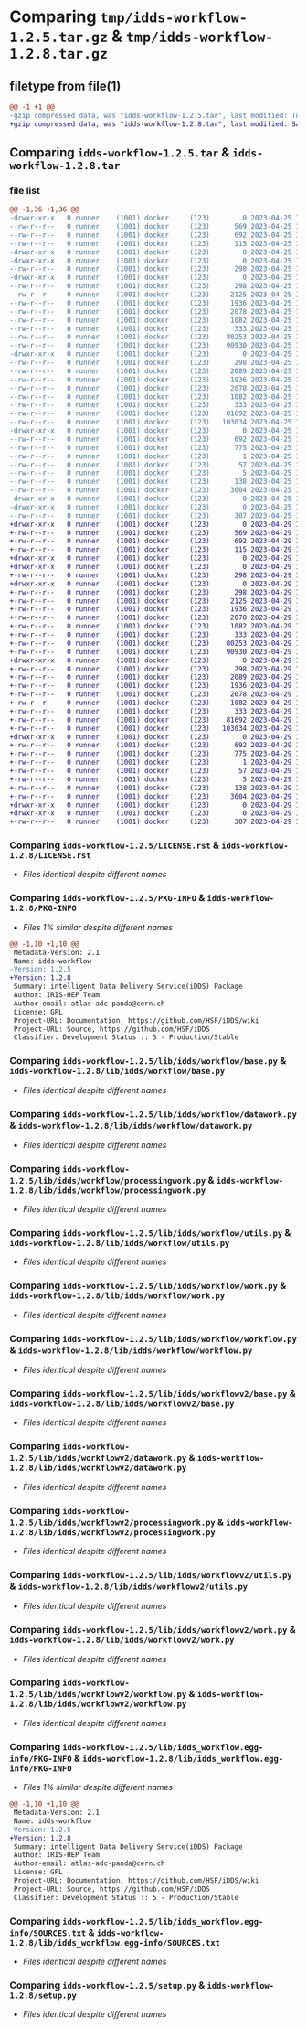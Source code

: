 # Comparing `tmp/idds-workflow-1.2.5.tar.gz` & `tmp/idds-workflow-1.2.8.tar.gz`

## filetype from file(1)

```diff
@@ -1 +1 @@
-gzip compressed data, was "idds-workflow-1.2.5.tar", last modified: Tue Apr 25 19:18:00 2023, max compression
+gzip compressed data, was "idds-workflow-1.2.8.tar", last modified: Sat Apr 29 14:38:41 2023, max compression
```

## Comparing `idds-workflow-1.2.5.tar` & `idds-workflow-1.2.8.tar`

### file list

```diff
@@ -1,36 +1,36 @@
-drwxr-xr-x   0 runner    (1001) docker     (123)        0 2023-04-25 19:18:00.640350 idds-workflow-1.2.5/
--rw-r--r--   0 runner    (1001) docker     (123)      569 2023-04-25 19:17:47.000000 idds-workflow-1.2.5/LICENSE.rst
--rw-r--r--   0 runner    (1001) docker     (123)      692 2023-04-25 19:18:00.640350 idds-workflow-1.2.5/PKG-INFO
--rw-r--r--   0 runner    (1001) docker     (123)      115 2023-04-25 19:17:47.000000 idds-workflow-1.2.5/README.md
-drwxr-xr-x   0 runner    (1001) docker     (123)        0 2023-04-25 19:18:00.636350 idds-workflow-1.2.5/lib/
-drwxr-xr-x   0 runner    (1001) docker     (123)        0 2023-04-25 19:18:00.640350 idds-workflow-1.2.5/lib/idds/
--rw-r--r--   0 runner    (1001) docker     (123)      298 2023-04-25 19:17:47.000000 idds-workflow-1.2.5/lib/idds/__init__.py
-drwxr-xr-x   0 runner    (1001) docker     (123)        0 2023-04-25 19:18:00.640350 idds-workflow-1.2.5/lib/idds/workflow/
--rw-r--r--   0 runner    (1001) docker     (123)      298 2023-04-25 19:17:47.000000 idds-workflow-1.2.5/lib/idds/workflow/__init__.py
--rw-r--r--   0 runner    (1001) docker     (123)     2125 2023-04-25 19:17:47.000000 idds-workflow-1.2.5/lib/idds/workflow/base.py
--rw-r--r--   0 runner    (1001) docker     (123)     1936 2023-04-25 19:17:47.000000 idds-workflow-1.2.5/lib/idds/workflow/datawork.py
--rw-r--r--   0 runner    (1001) docker     (123)     2078 2023-04-25 19:17:47.000000 idds-workflow-1.2.5/lib/idds/workflow/processingwork.py
--rw-r--r--   0 runner    (1001) docker     (123)     1082 2023-04-25 19:17:47.000000 idds-workflow-1.2.5/lib/idds/workflow/utils.py
--rw-r--r--   0 runner    (1001) docker     (123)      333 2023-04-25 19:17:56.000000 idds-workflow-1.2.5/lib/idds/workflow/version.py
--rw-r--r--   0 runner    (1001) docker     (123)    80253 2023-04-25 19:17:47.000000 idds-workflow-1.2.5/lib/idds/workflow/work.py
--rw-r--r--   0 runner    (1001) docker     (123)    90930 2023-04-25 19:17:47.000000 idds-workflow-1.2.5/lib/idds/workflow/workflow.py
-drwxr-xr-x   0 runner    (1001) docker     (123)        0 2023-04-25 19:18:00.640350 idds-workflow-1.2.5/lib/idds/workflowv2/
--rw-r--r--   0 runner    (1001) docker     (123)      298 2023-04-25 19:17:47.000000 idds-workflow-1.2.5/lib/idds/workflowv2/__init__.py
--rw-r--r--   0 runner    (1001) docker     (123)     2089 2023-04-25 19:17:47.000000 idds-workflow-1.2.5/lib/idds/workflowv2/base.py
--rw-r--r--   0 runner    (1001) docker     (123)     1936 2023-04-25 19:17:47.000000 idds-workflow-1.2.5/lib/idds/workflowv2/datawork.py
--rw-r--r--   0 runner    (1001) docker     (123)     2078 2023-04-25 19:17:47.000000 idds-workflow-1.2.5/lib/idds/workflowv2/processingwork.py
--rw-r--r--   0 runner    (1001) docker     (123)     1082 2023-04-25 19:17:47.000000 idds-workflow-1.2.5/lib/idds/workflowv2/utils.py
--rw-r--r--   0 runner    (1001) docker     (123)      333 2023-04-25 19:17:47.000000 idds-workflow-1.2.5/lib/idds/workflowv2/version.py
--rw-r--r--   0 runner    (1001) docker     (123)    81692 2023-04-25 19:17:47.000000 idds-workflow-1.2.5/lib/idds/workflowv2/work.py
--rw-r--r--   0 runner    (1001) docker     (123)   103034 2023-04-25 19:17:47.000000 idds-workflow-1.2.5/lib/idds/workflowv2/workflow.py
-drwxr-xr-x   0 runner    (1001) docker     (123)        0 2023-04-25 19:18:00.640350 idds-workflow-1.2.5/lib/idds_workflow.egg-info/
--rw-r--r--   0 runner    (1001) docker     (123)      692 2023-04-25 19:18:00.000000 idds-workflow-1.2.5/lib/idds_workflow.egg-info/PKG-INFO
--rw-r--r--   0 runner    (1001) docker     (123)      775 2023-04-25 19:18:00.000000 idds-workflow-1.2.5/lib/idds_workflow.egg-info/SOURCES.txt
--rw-r--r--   0 runner    (1001) docker     (123)        1 2023-04-25 19:18:00.000000 idds-workflow-1.2.5/lib/idds_workflow.egg-info/dependency_links.txt
--rw-r--r--   0 runner    (1001) docker     (123)       57 2023-04-25 19:18:00.000000 idds-workflow-1.2.5/lib/idds_workflow.egg-info/requires.txt
--rw-r--r--   0 runner    (1001) docker     (123)        5 2023-04-25 19:18:00.000000 idds-workflow-1.2.5/lib/idds_workflow.egg-info/top_level.txt
--rw-r--r--   0 runner    (1001) docker     (123)      138 2023-04-25 19:18:00.640350 idds-workflow-1.2.5/setup.cfg
--rw-r--r--   0 runner    (1001) docker     (123)     3604 2023-04-25 19:17:47.000000 idds-workflow-1.2.5/setup.py
-drwxr-xr-x   0 runner    (1001) docker     (123)        0 2023-04-25 19:18:00.636350 idds-workflow-1.2.5/tools/
-drwxr-xr-x   0 runner    (1001) docker     (123)        0 2023-04-25 19:18:00.640350 idds-workflow-1.2.5/tools/env/
--rw-r--r--   0 runner    (1001) docker     (123)      307 2023-04-25 19:17:56.000000 idds-workflow-1.2.5/tools/env/environment.yml
+drwxr-xr-x   0 runner    (1001) docker     (123)        0 2023-04-29 14:38:41.664037 idds-workflow-1.2.8/
+-rw-r--r--   0 runner    (1001) docker     (123)      569 2023-04-29 14:38:28.000000 idds-workflow-1.2.8/LICENSE.rst
+-rw-r--r--   0 runner    (1001) docker     (123)      692 2023-04-29 14:38:41.664037 idds-workflow-1.2.8/PKG-INFO
+-rw-r--r--   0 runner    (1001) docker     (123)      115 2023-04-29 14:38:28.000000 idds-workflow-1.2.8/README.md
+drwxr-xr-x   0 runner    (1001) docker     (123)        0 2023-04-29 14:38:41.664037 idds-workflow-1.2.8/lib/
+drwxr-xr-x   0 runner    (1001) docker     (123)        0 2023-04-29 14:38:41.664037 idds-workflow-1.2.8/lib/idds/
+-rw-r--r--   0 runner    (1001) docker     (123)      298 2023-04-29 14:38:28.000000 idds-workflow-1.2.8/lib/idds/__init__.py
+drwxr-xr-x   0 runner    (1001) docker     (123)        0 2023-04-29 14:38:41.664037 idds-workflow-1.2.8/lib/idds/workflow/
+-rw-r--r--   0 runner    (1001) docker     (123)      298 2023-04-29 14:38:28.000000 idds-workflow-1.2.8/lib/idds/workflow/__init__.py
+-rw-r--r--   0 runner    (1001) docker     (123)     2125 2023-04-29 14:38:28.000000 idds-workflow-1.2.8/lib/idds/workflow/base.py
+-rw-r--r--   0 runner    (1001) docker     (123)     1936 2023-04-29 14:38:28.000000 idds-workflow-1.2.8/lib/idds/workflow/datawork.py
+-rw-r--r--   0 runner    (1001) docker     (123)     2078 2023-04-29 14:38:28.000000 idds-workflow-1.2.8/lib/idds/workflow/processingwork.py
+-rw-r--r--   0 runner    (1001) docker     (123)     1082 2023-04-29 14:38:28.000000 idds-workflow-1.2.8/lib/idds/workflow/utils.py
+-rw-r--r--   0 runner    (1001) docker     (123)      333 2023-04-29 14:38:37.000000 idds-workflow-1.2.8/lib/idds/workflow/version.py
+-rw-r--r--   0 runner    (1001) docker     (123)    80253 2023-04-29 14:38:28.000000 idds-workflow-1.2.8/lib/idds/workflow/work.py
+-rw-r--r--   0 runner    (1001) docker     (123)    90930 2023-04-29 14:38:28.000000 idds-workflow-1.2.8/lib/idds/workflow/workflow.py
+drwxr-xr-x   0 runner    (1001) docker     (123)        0 2023-04-29 14:38:41.664037 idds-workflow-1.2.8/lib/idds/workflowv2/
+-rw-r--r--   0 runner    (1001) docker     (123)      298 2023-04-29 14:38:28.000000 idds-workflow-1.2.8/lib/idds/workflowv2/__init__.py
+-rw-r--r--   0 runner    (1001) docker     (123)     2089 2023-04-29 14:38:28.000000 idds-workflow-1.2.8/lib/idds/workflowv2/base.py
+-rw-r--r--   0 runner    (1001) docker     (123)     1936 2023-04-29 14:38:28.000000 idds-workflow-1.2.8/lib/idds/workflowv2/datawork.py
+-rw-r--r--   0 runner    (1001) docker     (123)     2078 2023-04-29 14:38:28.000000 idds-workflow-1.2.8/lib/idds/workflowv2/processingwork.py
+-rw-r--r--   0 runner    (1001) docker     (123)     1082 2023-04-29 14:38:28.000000 idds-workflow-1.2.8/lib/idds/workflowv2/utils.py
+-rw-r--r--   0 runner    (1001) docker     (123)      333 2023-04-29 14:38:28.000000 idds-workflow-1.2.8/lib/idds/workflowv2/version.py
+-rw-r--r--   0 runner    (1001) docker     (123)    81692 2023-04-29 14:38:28.000000 idds-workflow-1.2.8/lib/idds/workflowv2/work.py
+-rw-r--r--   0 runner    (1001) docker     (123)   103034 2023-04-29 14:38:28.000000 idds-workflow-1.2.8/lib/idds/workflowv2/workflow.py
+drwxr-xr-x   0 runner    (1001) docker     (123)        0 2023-04-29 14:38:41.664037 idds-workflow-1.2.8/lib/idds_workflow.egg-info/
+-rw-r--r--   0 runner    (1001) docker     (123)      692 2023-04-29 14:38:41.000000 idds-workflow-1.2.8/lib/idds_workflow.egg-info/PKG-INFO
+-rw-r--r--   0 runner    (1001) docker     (123)      775 2023-04-29 14:38:41.000000 idds-workflow-1.2.8/lib/idds_workflow.egg-info/SOURCES.txt
+-rw-r--r--   0 runner    (1001) docker     (123)        1 2023-04-29 14:38:41.000000 idds-workflow-1.2.8/lib/idds_workflow.egg-info/dependency_links.txt
+-rw-r--r--   0 runner    (1001) docker     (123)       57 2023-04-29 14:38:41.000000 idds-workflow-1.2.8/lib/idds_workflow.egg-info/requires.txt
+-rw-r--r--   0 runner    (1001) docker     (123)        5 2023-04-29 14:38:41.000000 idds-workflow-1.2.8/lib/idds_workflow.egg-info/top_level.txt
+-rw-r--r--   0 runner    (1001) docker     (123)      138 2023-04-29 14:38:41.668037 idds-workflow-1.2.8/setup.cfg
+-rw-r--r--   0 runner    (1001) docker     (123)     3604 2023-04-29 14:38:28.000000 idds-workflow-1.2.8/setup.py
+drwxr-xr-x   0 runner    (1001) docker     (123)        0 2023-04-29 14:38:41.664037 idds-workflow-1.2.8/tools/
+drwxr-xr-x   0 runner    (1001) docker     (123)        0 2023-04-29 14:38:41.664037 idds-workflow-1.2.8/tools/env/
+-rw-r--r--   0 runner    (1001) docker     (123)      307 2023-04-29 14:38:37.000000 idds-workflow-1.2.8/tools/env/environment.yml
```

### Comparing `idds-workflow-1.2.5/LICENSE.rst` & `idds-workflow-1.2.8/LICENSE.rst`

 * *Files identical despite different names*

### Comparing `idds-workflow-1.2.5/PKG-INFO` & `idds-workflow-1.2.8/PKG-INFO`

 * *Files 1% similar despite different names*

```diff
@@ -1,10 +1,10 @@
 Metadata-Version: 2.1
 Name: idds-workflow
-Version: 1.2.5
+Version: 1.2.8
 Summary: intelligent Data Delivery Service(iDDS) Package
 Author: IRIS-HEP Team
 Author-email: atlas-adc-panda@cern.ch
 License: GPL
 Project-URL: Documentation, https://github.com/HSF/iDDS/wiki
 Project-URL: Source, https://github.com/HSF/iDDS
 Classifier: Development Status :: 5 - Production/Stable
```

### Comparing `idds-workflow-1.2.5/lib/idds/workflow/base.py` & `idds-workflow-1.2.8/lib/idds/workflow/base.py`

 * *Files identical despite different names*

### Comparing `idds-workflow-1.2.5/lib/idds/workflow/datawork.py` & `idds-workflow-1.2.8/lib/idds/workflow/datawork.py`

 * *Files identical despite different names*

### Comparing `idds-workflow-1.2.5/lib/idds/workflow/processingwork.py` & `idds-workflow-1.2.8/lib/idds/workflow/processingwork.py`

 * *Files identical despite different names*

### Comparing `idds-workflow-1.2.5/lib/idds/workflow/utils.py` & `idds-workflow-1.2.8/lib/idds/workflow/utils.py`

 * *Files identical despite different names*

### Comparing `idds-workflow-1.2.5/lib/idds/workflow/work.py` & `idds-workflow-1.2.8/lib/idds/workflow/work.py`

 * *Files identical despite different names*

### Comparing `idds-workflow-1.2.5/lib/idds/workflow/workflow.py` & `idds-workflow-1.2.8/lib/idds/workflow/workflow.py`

 * *Files identical despite different names*

### Comparing `idds-workflow-1.2.5/lib/idds/workflowv2/base.py` & `idds-workflow-1.2.8/lib/idds/workflowv2/base.py`

 * *Files identical despite different names*

### Comparing `idds-workflow-1.2.5/lib/idds/workflowv2/datawork.py` & `idds-workflow-1.2.8/lib/idds/workflowv2/datawork.py`

 * *Files identical despite different names*

### Comparing `idds-workflow-1.2.5/lib/idds/workflowv2/processingwork.py` & `idds-workflow-1.2.8/lib/idds/workflowv2/processingwork.py`

 * *Files identical despite different names*

### Comparing `idds-workflow-1.2.5/lib/idds/workflowv2/utils.py` & `idds-workflow-1.2.8/lib/idds/workflowv2/utils.py`

 * *Files identical despite different names*

### Comparing `idds-workflow-1.2.5/lib/idds/workflowv2/work.py` & `idds-workflow-1.2.8/lib/idds/workflowv2/work.py`

 * *Files identical despite different names*

### Comparing `idds-workflow-1.2.5/lib/idds/workflowv2/workflow.py` & `idds-workflow-1.2.8/lib/idds/workflowv2/workflow.py`

 * *Files identical despite different names*

### Comparing `idds-workflow-1.2.5/lib/idds_workflow.egg-info/PKG-INFO` & `idds-workflow-1.2.8/lib/idds_workflow.egg-info/PKG-INFO`

 * *Files 1% similar despite different names*

```diff
@@ -1,10 +1,10 @@
 Metadata-Version: 2.1
 Name: idds-workflow
-Version: 1.2.5
+Version: 1.2.8
 Summary: intelligent Data Delivery Service(iDDS) Package
 Author: IRIS-HEP Team
 Author-email: atlas-adc-panda@cern.ch
 License: GPL
 Project-URL: Documentation, https://github.com/HSF/iDDS/wiki
 Project-URL: Source, https://github.com/HSF/iDDS
 Classifier: Development Status :: 5 - Production/Stable
```

### Comparing `idds-workflow-1.2.5/lib/idds_workflow.egg-info/SOURCES.txt` & `idds-workflow-1.2.8/lib/idds_workflow.egg-info/SOURCES.txt`

 * *Files identical despite different names*

### Comparing `idds-workflow-1.2.5/setup.py` & `idds-workflow-1.2.8/setup.py`

 * *Files identical despite different names*

